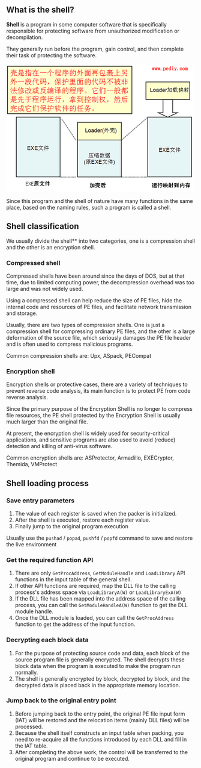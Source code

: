 ## What is the shell?


**Shell** is a program in some computer software that is specifically responsible for protecting software from unauthorized modification or decompilation.


They generally run before the program, gain control, and then complete their task of protecting the software.


![](./figure/what_is_pack.png)



Since this program and the shell of nature have many functions in the same place, based on the naming rules, such a program is called a shell.


## Shell classification


We usually divide the shell** into two categories, one is a compression shell and the other is an encryption shell.


### Compressed shell


Compressed shells have been around since the days of DOS, but at that time, due to limited computing power, the decompression overhead was too large and was not widely used.


Using a compressed shell can help reduce the size of PE files, hide the internal code and resources of PE files, and facilitate network transmission and storage.


Usually, there are two types of compression shells. One is just a compression shell for compressing ordinary PE files, and the other is a large deformation of the source file, which seriously damages the PE file header and is often used to compress malicious programs.


Common compression shells are: Upx, ASpack, PECompat


### Encryption shell


Encryption shells or protective cases, there are a variety of techniques to prevent reverse code analysis, its main function is to protect PE from code reverse analysis.


Since the primary purpose of the Encryption Shell is no longer to compress file resources, the PE shell protected by the Encryption Shell is usually much larger than the original file.


At present, the encryption shell is widely used for security-critical applications, and sensitive programs are also used to avoid (reduce) detection and killing of anti-virus software.


Common encryption shells are: ASProtector, Armadillo, EXECryptor, Themida, VMProtect


## Shell loading process


### Save entry parameters


1. The value of each register is saved when the packer is initialized.
2. After the shell is executed, restore each register value.
3. Finally jump to the original program execution


Usually use the `pushad` / `popad`, `pushfd` / `popfd` command to save and restore the live environment


### Get the required function API


1. There are only `GetProcAddress`, `GetModuleHandle` and `LoadLibrary` API functions in the input table of the general shell.
2. If other API functions are required, map the DLL file to the calling process&#39;s address space via `LoadLibraryA(W)` or `LoadLibraryExA(W)`
3. If the DLL file has been mapped into the address space of the calling process, you can call the `GetModuleHandleA(W)` function to get the DLL module handle.
4. Once the DLL module is loaded, you can call the `GetProcAddress` function to get the address of the input function.


### Decrypting each block data


1. For the purpose of protecting source code and data, each block of the source program file is generally encrypted. The shell decrypts these block data when the program is executed to make the program run normally.
2. The shell is generally encrypted by block, decrypted by block, and the decrypted data is placed back in the appropriate memory location.


### Jump back to the original entry point


1. Before jumping back to the entry point, the original PE file input form (IAT) will be restored and the relocation items (mainly DLL files) will be processed.
2. Because the shell itself constructs an input table when packing, you need to re-acquire all the functions introduced by each DLL and fill in the IAT table.
3. After completing the above work, the control will be transferred to the original program and continue to be executed.